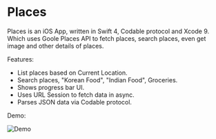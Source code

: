 # Places

Places is an iOS App, written in Swift 4, Codable protocol and Xcode 9. Which uses Goole Places API to fetch places, search places, even get image and other details of places. 

Features:
- List places based on Current Location. 
- Search places, "Korean Food", "Indian Food", Groceries. 
- Shows progress bar UI. 
- Uses URL Session to fetch data in async. 
- Parses JSON data via Codable protocol. 

Demo:

![Demo](https://user-images.githubusercontent.com/799882/38799180-911686fc-4118-11e8-944a-828656e87b94.gif)
